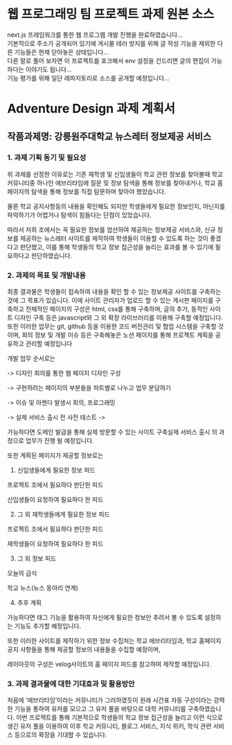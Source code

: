 # 웹 프로그래밍 팀 프로젝트 과제 원본 소스
next.js 프레임워크를 통한 웹 프로그램 개발 진행을 완료하였습니다...    
기본적으로 주소가 공개되어 있기에 게시물 테러 방지를 위해 글 작성 기능을 제외한 다른 기능들은 현재 닫아놓은 상태입니다...    
다른 말로 풀어 보자면 이 프로젝트를 포크해서 env 설정을 건드리면 글의 편집이 가능하다는 이야기도 됩니다...   
기능 평가를 위해 일단 레파지토리로 소스를 공개할 예정입니다...

# **Adventure Design 과제 계획서**

## **작품과제명: 강릉원주대학교 뉴스레터 정보제공 서비스**

### **1. 과제 기획 동기 및 필요성**

위 과제를 선정한 이유로는 기존 재학생 및 신입생들이 학교 관련 정보를 찾아볼때 학교 커뮤니티중 하나인 에브리타임에 질문 및 정보 탐색을 통해 정보를 찾아내거나, 학교 홈페이지의 탐색을 통해 정보를 직접 탐문하며 찾아야 했었습니다.

물론 학교 공지사항등의 내용을 확인해도 되지만 학생들에게 필요한 정보인지, 아닌지를 파악하기가 어렵거나 탐색이 힘들다는 단점이 있었습니다.

따라서 저희 조에서는 꼭 필요한 정보를 엄선하여 제공하는 정보제공 서비스와, 신규 정보를 제공하는 뉴스레터 사이트를 제작하여 학생들이 이용할 수 있도록 하는 것이 좋겠다고 판단했고, 이를 통해 학생들의 학교 정보 접근성을 늘리는 효과를 볼 수 있기에 필요하다고 판단하였습니다.

### **2. 과제의 목표 및 개발내용**

최종 결과물은 학생들이 접속하여 내용을 확인 할 수 있는 정보제공 사이트를 구축하는것에 그 목표가 있습니다. 이에 사이트 관리자가 업로드 할 수 있는 게시판 페이지를 구축하고 전체적인 페이지의 구성은 html, css를 통해 구축하며, 글의 추가, 동적인 사이트 디자인 구축 등은 javascript와 그 외 확장 라이브러리를 이용해 구축할 예정입니다. 또한 이러한 업무는 git, github 등을 이용한 코드 버전관리 및 협업 시스템을 구축할 것이며, 회의 정보 및 개발 이슈 등은 구축해놓은 노션 페이지를 통해 프로젝트 계획을 공유하고 관리할 예정입니다

개발 업무 순서로는

-> 디자인 회의를 통한 웹 페이지 디자인 구성

-> 구현하려는 페이지의 부분들을 파트별로 나누고 업무 분담하기

-> 이슈 및 아젠다 발생시 회의, 프로그래밍

-> 실제 서비스 출시 전 사전 테스트 ->

가능하다면 도메인 발급을 통해 실제 방문할 수 있는 사이트 구축실제 서비스 출시 의 과정으로 업무가 진행 될 예정입니다.

또한 계획된 페이지가 제공할 정보로는

1. 신입생들에게 필요한 정보 피드

프로젝트 조에서 필요하다 판단한 피드

신입생들이 요청하여 필요하다 한 피드

2. 그 외 재학생들에게 필요한 정보 피드

프로젝트 조에서 필요하다 판단한 피드

재학생들이 요청하여 필요하다 한 피드

3. 그 외 정보 피드

오늘의 급식

학교 뉴스(뉴스 동아리 연계)

4. 추후 계획

가능하다면 태그 기능을 활용하여 자신에게 필요한 정보만 추려서 볼 수 있도록 설정하는 기능도 추가할 예정입니다.

또한 이러한 사이트를 제작하기 위한 정보 수집처는 학교 에브리타임과, 학교 홈페이지 공지 사항들을 통해 제공할 정보의 내용들을 수집할 예정이며,

레이아웃의 구성은 velog사이트의 홈 페이지 피드를 참고하여 제작할 예정입니다.

### **3. 과제 결과물에 대한 기대효과 및 활용방안**

처음에 ‘에브리타임’이라는 커뮤니티가 그러하였듯이 원래 시간표 자동 구성이라는 강력한 기능을 통하여 유저를 모으고 그 유저 풀을 바탕으로 대학 커뮤니티를 구축하였습니다. 이번 프로젝트를 통해 기본적으로 학생들의 학교 정보 접근성을 늘리고 이런 식으로 생긴 유저 풀을 이용하여 이후 학교 커뮤니티, 블로그 서비스, 지식 위키, 학식 관련 서비스 등으로의 확장을 기대할 수 있습니다.
